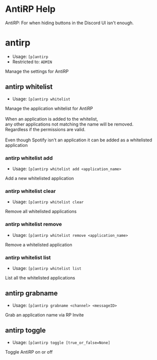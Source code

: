 # AntiRP Help

AntiRP: For when hiding buttons in the Discord UI isn't enough.

# antirp
 - Usage: `[p]antirp `
 - Restricted to: `ADMIN`

Manage the settings for AntiRP

## antirp whitelist
 - Usage: `[p]antirp whitelist `

Manage the application whitelist for AntiRP<br/><br/>When an application is added to the whitelist,<br/>any other applications not matching the name will be removed.<br/>Regardless if the permissions are valid.<br/><br/>Even though Spotify isn't an application it can be added as a whitelisted application

### antirp whitelist add
 - Usage: `[p]antirp whitelist add <application_name> `

Add a new whitelisted application

### antirp whitelist clear
 - Usage: `[p]antirp whitelist clear `

Remove all whitelisted applications

### antirp whitelist remove
 - Usage: `[p]antirp whitelist remove <application_name> `

Remove a whitelisted application

### antirp whitelist list
 - Usage: `[p]antirp whitelist list `

List all the whitelisted applications

## antirp grabname
 - Usage: `[p]antirp grabname <channel> <messageID> `

Grab an application name via RP Invite

## antirp toggle
 - Usage: `[p]antirp toggle [true_or_false=None] `

Toggle AntiRP on or off

